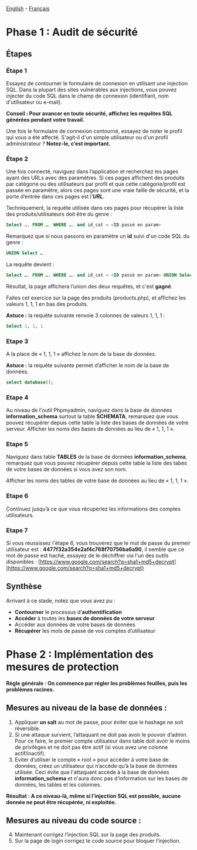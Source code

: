 [English](https://github.com/nasri-lab/sql-injection/blob/main/labs/lab1-en.md) - [Français](https://github.com/nasri-lab/sql-injection/blob/main/labs/lab1-fr.md)

# Phase 1 : Audit de sécurité

## Étapes

### Étape 1
Essayez de contourner le formulaire de connexion en utilisant une injection SQL. Dans la plupart des sites vulnérables aux injections, vous pouvez injecter du code SQL dans le champ de connexion (identifiant, nom d'utilisateur ou e-mail).

**Conseil : Pour avancer en toute sécurité, affichez les requêtes SQL générées pendant votre travail.**

Une fois le formulaire de connexion contourné, essayez de noter le profil qui vous a été affecté. S'agit-il d'un simple utilisateur ou d'un profil administrateur ? **Notez-le, c’est important.**

### Étape 2

Une fois connecté, naviguez dans l’application et recherchez les pages ayant des URLs avec des paramètres. Si ces pages affichent des produits par catégorie ou des utilisateurs par profil et que cette catégorie/profil est passée en paramètre, alors ces pages sont une vraie faille de sécurité, et la porte d’entrée dans ces pages est l'***URL***.

Techniquement, la requête utilisée dans ces pages pour récupérer la liste des produits/utilisateurs doit être du genre :

```sql
Select …. FROM …. WHERE …. and id_cat = <ID passé en param>
```
Remarquez que si nous passons en paramètre un **id** suivi d'un code SQL du genre :
```sql
UNION Select …
```

La requête devient : 
```sql
Select …. FROM …. WHERE …. and id_cat = <ID passé en param> UNION Select …
``` 

Résultat, la page affichera l’union des deux requêtes, et c'est **gagné**.

Faites cet exercice sur la page des produits (products.php), et affichez les valeurs 1, 1, 1 en bas des produits.

**Astuce :** la requête suivante renvoie 3 colonnes de valeurs 1, 1, 1 :
```sql
Select 1, 1, 1
``` 

### Etape 3

A la place de « 1, 1, 1 » affichez le nom de la base de données.

**Astuce :** la requête suivante permet d’afficher le nom de la base de données.

```sql
select database();
```

### Etape 4

Au niveau de l'outil Phpmyadmin, naviguez dans la base de données **information_schema** surtout la table **SCHEMATA**, remarquez que vous pouvez récupérer depuis cette table la liste des bases de données de votre serveur. Afficher les noms des bases de données au lieu de « 1, 1, 1 ».

### Etape 5

Naviguez dans table **TABLES** de la base de données **information_schema**, remarquez que vous pouvez récupérer depuis cette table la liste des tabes de votre bases de données si vous avez son nom. 

Afficher les noms des tables de votre base de données au lieu de « 1, 1, 1 ».

### Etape 6

Continuez jusqu’à ce que vous récupériez les informations des comptes utilisateurs.

### Etape 7

Si vous réussissez l'étape 6, vous trouverez que le mot de passe du premeir utilisateur est : **4477f32a354e2af4c768f70756ba6a90**, il semble que ce mot de passe est haché, essayez de le déchiffrer via l'un des outils disponibles :
[https://www.google.com/search?q=sha1+md5+decrypt](https://www.google.com/search?q=sha1+md5+decrypt)

## Synthèse

Arrivant à ce stade, notez que vous avez pu :
- **Contourner** le processus d’**authentification**
- **Accéder** à toutes les **bases de données de votre serveur**
- Accéder aux données de votre bases de données
- **Récupérer** les mots de passe de vos comptes d’utilisateur

# Phase 2 : Implémentation des mesures de protection

**Règle générale : On commence par régler les problèmes feuilles, puis les problèmes racines.**

## Mesures au niveau de la base de données :

1. Appliquer **un salt** au mot de passe, pour éviter que le hashage ne soit réversible.
2. Si une attaque survient, l’attaquant ne doit pas avoir le pouvoir d’admin. Pour ce faire, le premier compte utilisateur dans table doit avoir le moins de privilèges et ne doit pas être actif (si vous avez une colonne actif/inactif).
3. Eviter d’utiliser le compte « root » pour accéder à votre base de données, créez un utilisateur qui n’accède qu’à la base de données utilisée. Ceci évite que l'attaquant accède à la base de données **information_schema** et n'aura donc pas d'information sur les bases de données, les tables et les colonnes.

**Résultat : A ce niveau-là, même si l’injection SQL est possible, aucune donnée ne peut être récupérée, ni exploitée.**

## Mesures au niveau du code source :

4. Maintenant corrigez l’injection SQL sur la page des produits. 
5. Sur la page de login corrigez le code source pour bloquer l’injection.

